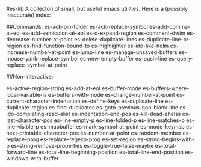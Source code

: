 #es-lib
A collecton of small, but useful emacs utilities.
Here is a (possibly inaccurate) index:

##Commands:
es-ack-pin-folder
es-ack-replace-symbol
es-add-comma-at-eol
es-add-semicolon-at-eol
es-c-expand-region
es-comment-dwim
es-decrease-number-at-point
es-delete-duplicate-lines
es-duplicate-line-or-region
es-find-function-bound-to
es-highlighter
es-ido-like-helm
es-increase-number-at-point
es-jump-line
es-manage-unsaved-buffers
es-mouse-yank-replace-symbol
es-new-empty-buffer
es-push-line
es-query-replace-symbol-at-point

##Non-interactive:

es-active-region-string
es-add-at-eol
es-buffer-mode
es-buffers-where-local-variable-is
es-buffers-with-mode
es-change-number-at-point
es-current-character-indentation
es-define-keys
es-duplicate-line
es-duplicate-region
es-find-duplicates
es-goto-previous-non-blank-line
es-ido-completing-read-alist
es-indentation-end-pos
es-kill-dead-shelss
es-last-character-pos
es-line-empty-p
es-line-folded-p
es-line-matches-p
es-line-visible-p
es-mapbuffer
es-mark-symbol-at-point
es-mode-keymap
es-next-printable-character-pos
es-number-at-point
es-random-member
es-replace-prog
es-replace-regexp-prog
es-set-region
es-string-begins-with-p
es-string-remove-properties
es-toggle-true-false-maybe
es-total-forward-line
es-total-line-beginning-position
es-total-line-end-position
es-windows-with-buffer
